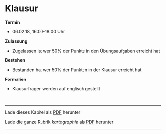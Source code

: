 # Klausur

**Termin**
- 06.02.18, 16:00-18:00 Uhr

**Zulassung**
- Zugelassen ist wer 50% der Punkte in den Übungsaufgaben erreicht hat

**Bestehen**
- Bestanden hat wer 50% der Punkten in der Klausur erreicht hat

**Formalien**
- Klausurfragen werden auf englisch gestellt

<br/>

------

Lade dieses Kapitel als [PDF](http://kollektive-geographie-heidelberg.de/kartographie/10-klausur.pdf) herunter

Lade die ganze Rubrik *kartographie* als [PDF](http://kollektive-geographie-heidelberg.de/kartographie/kartographie.pdf) herunter

------
